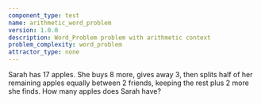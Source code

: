 ```yaml
---
component_type: test
name: arithmetic_word_problem
version: 1.0.0
description: Word_Problem problem with arithmetic context
problem_complexity: word_problem
attractor_type: none
---
```


Sarah has 17 apples. She buys 8 more, gives away 3, then splits half of her remaining apples equally between 2 friends, keeping the rest plus 2 more she finds. How many apples does Sarah have?
